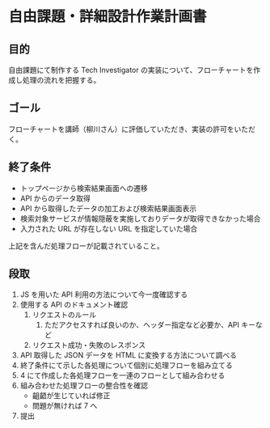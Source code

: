 # 自由課題・詳細設計作業計画書

## 目的

自由課題にて制作する Tech Investigator の実装について、フローチャートを作成し処理の流れを把握する。

## ゴール

フローチャートを講師（柳川さん）に評価していただき、実装の許可をいただく。

## 終了条件

- トップページから検索結果画面への遷移
- API からのデータ取得
- API から取得したデータの加工および検索結果画面表示
- 検索対象サービスが情報隠蔽を実施しておりデータが取得できなかった場合
- 入力された URL が存在しない URL を指定していた場合

上記を含んだ処理フローが記載されていること。

## 段取

1. JS を用いた API 利用の方法について今一度確認する
2. 使用する API のドキュメント確認
   1. リクエストのルール
      1. ただアクセスすれば良いのか、ヘッダー指定など必要か、API キーなど
   2. リクエスト成功・失敗のレスポンス
3. API 取得した JSON データを HTML に変換する方法について調べる
4. 終了条件にて示した各処理について個別に処理フローを組み立てる
5. 4 にて作成した各処理フローを一連のフローとして組み合わせる
6. 組み合わせた処理フローの整合性を確認
   - 齟齬が生じていれば修正
   - 問題が無ければ 7 へ
7. 提出
